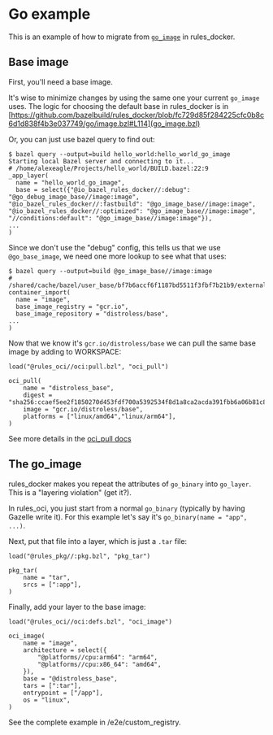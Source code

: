 # Go example

This is an example of how to migrate from
[`go_image`](https://github.com/bazelbuild/rules_docker#go_image) in rules_docker.

## Base image

First, you'll need a base image.

It's wise to minimize changes by using the same one your current `go_image` uses.
The logic for choosing the default base in rules_docker is in
[https://github.com/bazelbuild/rules_docker/blob/fc729d85f284225cfc0b8c6d1d838f4b3e037749/go/image.bzl#L114](go_image.bzl)

Or, you can just use bazel query to find out:

```
$ bazel query --output=build hello_world:hello_world_go_image
Starting local Bazel server and connecting to it...
# /home/alexeagle/Projects/hello_world/BUILD.bazel:22:9
_app_layer(
  name = "hello_world_go_image",
  base = select({"@io_bazel_rules_docker//:debug": "@go_debug_image_base//image:image", "@io_bazel_rules_docker//:fastbuild": "@go_image_base//image:image", "@io_bazel_rules_docker//:optimized": "@go_image_base//image:image", "//conditions:default": "@go_image_base//image:image"}),
...
)
```

Since we don't use the "debug" config, this tells us that we use `@go_base_image`, we need one more lookup to see what that uses:

```
$ bazel query --output=build @go_image_base//image:image
# /shared/cache/bazel/user_base/bf7b6accf6f1187bd5511f3fbf7b21b9/external/go_image_base/image/BUILD:4:17
container_import(
  name = "image",
  base_image_registry = "gcr.io",
  base_image_repository = "distroless/base",
...
)
```

Now that we know it's `gcr.io/distroless/base` we can pull the same base image by adding to WORKSPACE:

```
load("@rules_oci//oci:pull.bzl", "oci_pull")

oci_pull(
    name = "distroless_base",
    digest = "sha256:ccaef5ee2f1850270d453fdf700a5392534f8d1a8ca2acda391fbb6a06b81c86",
    image = "gcr.io/distroless/base",
    platforms = ["linux/amd64","linux/arm64"],
)
```

See more details in the [oci_pull docs](/docs/pull.md)

## The go_image

rules_docker makes you repeat the attributes of `go_binary` into `go_layer`.
This is a "layering violation" (get it?).

In rules_oci, you just start from a normal `go_binary` (typically by having Gazelle write it).
For this example let's say it's `go_binary(name = "app", ...)`.

Next, put that file into a layer, which is just a `.tar` file:

```
load("@rules_pkg//:pkg.bzl", "pkg_tar")

pkg_tar(
    name = "tar",
    srcs = [":app"],
)
```

Finally, add your layer to the base image:

```
load("@rules_oci//oci:defs.bzl", "oci_image")

oci_image(
    name = "image",
    architecture = select({
        "@platforms//cpu:arm64": "arm64",
        "@platforms//cpu:x86_64": "amd64",
    }),
    base = "@distroless_base",
    tars = [":tar"],
    entrypoint = ["/app"],
    os = "linux",
)
```

See the complete example in /e2e/custom_registry.
